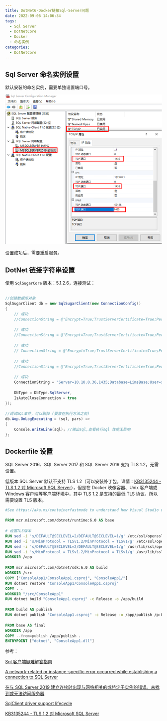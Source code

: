 ```yaml
---
title: DotNet6-Docker链接Sql-Server问题
date: 2022-09-06 14:06:34
tags:
  - Sql Server
  - DotNetCore
  - Docker
  - 命名实例
categories:
  - DotNetCore
---
```


## Sql Server 命名实例设置

默认安装的命名实例，需要单独设置端口号。

![Snipaste_2022-09-06_14-21-41.png](/img1/Snipaste_2022-09-06_14-21-41.png)

设置成功后，需要重启服务。

<!--more-->

## DotNet 链接字符串设置

使用 `SqlSugarCore` 版本：5.1.2.6，连接测试：

```cs

//创建数据库对象
SqlSugarClient db = new SqlSugarClient(new ConnectionConfig()
{
    // 成功
    //ConnectionString = @"Encrypt=True;TrustServerCertificate=True;Persist Security Info=False; User ID=test; Password=1234567; Initial Catalog=ConfigCenter; Server=10.10.0.36;",

    // 成功
    //ConnectionString = @"Encrypt=True;TrustServerCertificate=True;Persist Security Info=False; User ID=sa; Password=1234567; Initial Catalog=ConfigCenter; Server=10.10.0.36;",

    // 成功
    // ConnectionString = @"Encrypt=True;TrustServerCertificate=True;Persist Security Info=False;Initial Catalog=LimsBase;User Id=sa;Password=1234567;Server=10.10.0.36;",

    // 成功
    //ConnectionString = @"Encrypt=True;TrustServerCertificate=True;Persist Security Info=False;Initial Catalog=LimsBase;User Id=sa;Password=123123@$321!;Data Source=10.10.0.36,1435;",

    // 成功
    ConnectionString = "Server=10.10.0.36,1435;Database=LimsBase;User=sa;Password=123123@$321!;MultipleActiveResultSets=True;",

    DbType = DbType.SqlServer,
    IsAutoCloseConnection = true
});

//调试SQL事件，可以删掉 (要放在执行方法之前)
db.Aop.OnLogExecuting = (sql, pars) =>
{
    Console.WriteLine(sql); //输出sql,查看执行sql 性能无影响
};
```

## Dockerfile 设置

SQL Server 2016、SQL Server 2017 和 SQL Server 2019 支持 TLS 1.2，无需设置。

低版本 SQL Server 默认不支持 TLS 1.2（可以安装补丁包，详情：[KB3135244 - TLS 1.2 对 Microsoft SQL Server](https://support.microsoft.com/zh-cn/topic/kb3135244-tls-1-2-%E5%AF%B9-microsoft-sql-server-e4472ef8-90a9-13c1-e4d8-44aad198cdbe#:~:text=SQL%20Server%202016%E3%80%81SQL%20Server%202017%20%E5%92%8C%20SQL%20Server,%E5%BB%BA%E8%AE%AE%E5%8D%87%E7%BA%A7%E5%88%B0%20TLS%201.2%20%E4%BB%A5%E5%AE%89%E5%85%A8%E9%80%9A%E4%BF%A1%E3%80%82%20%E9%87%8D%E8%A6%81%EF%BC%9A%E6%9C%AA%E9%92%88%E5%AF%B9%20Microsoft%20TDS%20%E5%AE%9E%E7%8E%B0%E6%8A%A5%E5%91%8A%E4%BB%BB%E4%BD%95%E5%B7%B2%E7%9F%A5%E6%BC%8F%E6%B4%9E%E3%80%82)），但是在 Docker 映像容器、Unix 客户端或 Windows 客户端等客户端环境中，其中 TLS 1.2 是支持的最低 TLS 协议，所以需要设置 TLS 版本。

```Dockerfile
#See https://aka.ms/containerfastmode to understand how Visual Studio uses this Dockerfile to build your images for faster debugging.

FROM mcr.microsoft.com/dotnet/runtime:6.0 AS base

# 设置TLS版本
RUN sed -i 's/DEFAULT@SECLEVEL=2/DEFAULT@SECLEVEL=1/g' /etc/ssl/openssl.cnf
RUN sed -i 's/MinProtocol = TLSv1.2/MinProtocol = TLSv1/g' /etc/ssl/openssl.cnf
RUN sed -i 's/DEFAULT@SECLEVEL=2/DEFAULT@SECLEVEL=1/g' /usr/lib/ssl/openssl.cnf
RUN sed -i 's/MinProtocol = TLSv1.2/MinProtocol = TLSv1/g' /usr/lib/ssl/openssl.cnf
WORKDIR /app

FROM mcr.microsoft.com/dotnet/sdk:6.0 AS build
WORKDIR /src
COPY ["ConsoleApp1/ConsoleApp1.csproj", "ConsoleApp1/"]
RUN dotnet restore "ConsoleApp1/ConsoleApp1.csproj"
COPY . .
WORKDIR "/src/ConsoleApp1"
RUN dotnet build "ConsoleApp1.csproj" -c Release -o /app/build

FROM build AS publish
RUN dotnet publish "ConsoleApp1.csproj" -c Release -o /app/publish /p:UseAppHost=false

FROM base AS final
WORKDIR /app
COPY --from=publish /app/publish .
ENTRYPOINT ["dotnet", "ConsoleApp1.dll"]
```

参考：

[Sql 客户端疑难解答指南](https://docs.microsoft.com/zh-cn/sql/connect/ado-net/sqlclient-troubleshooting-guide?view=sql-server-ver15#possible-reasons-and-solutions)

[A network-related or instance-specific error occurred while establishing a connection to SQL Server](https://docs.microsoft.com/en-us/troubleshoot/sql/connect/network-related-or-instance-specific-error-occurred-while-establishing-connection#default-instance-of-sql-server)

[在与 SQL Server 2019 建立连接时出现与网络相关的或特定于实例的错误。未找到或无法访问服务器](https://blog.csdn.net/qq_43724983/article/details/105777602)

[SqlClient driver support lifecycle](https://docs.microsoft.com/zh-cn/sql/connect/ado-net/sqlclient-driver-support-lifecycle?view=sql-server-ver15)

[KB3135244 - TLS 1.2 对 Microsoft SQL Server](https://support.microsoft.com/zh-cn/topic/kb3135244-tls-1-2-%E5%AF%B9-microsoft-sql-server-e4472ef8-90a9-13c1-e4d8-44aad198cdbe#:~:text=SQL%20Server%202016%E3%80%81SQL%20Server%202017%20%E5%92%8C%20SQL%20Server,%E5%BB%BA%E8%AE%AE%E5%8D%87%E7%BA%A7%E5%88%B0%20TLS%201.2%20%E4%BB%A5%E5%AE%89%E5%85%A8%E9%80%9A%E4%BF%A1%E3%80%82%20%E9%87%8D%E8%A6%81%EF%BC%9A%E6%9C%AA%E9%92%88%E5%AF%B9%20Microsoft%20TDS%20%E5%AE%9E%E7%8E%B0%E6%8A%A5%E5%91%8A%E4%BB%BB%E4%BD%95%E5%B7%B2%E7%9F%A5%E6%BC%8F%E6%B4%9E%E3%80%82)
